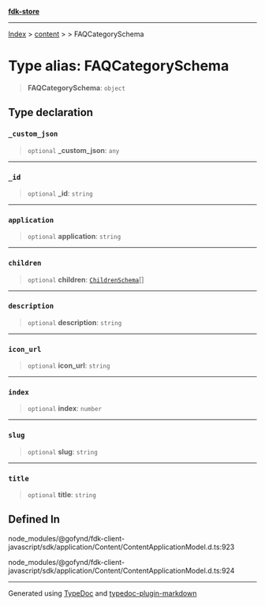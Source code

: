 [**fdk-store**](../../../README.md)
***

[Index](../../../API.md) > [content](../../README.md) > [<internal>](../README.md) > FAQCategorySchema

# Type alias: FAQCategorySchema

> **FAQCategorySchema**: `object`

## Type declaration

### `_custom_json`

> `optional` **\_custom\_json**: `any`

***

### `_id`

> `optional` **\_id**: `string`

***

### `application`

> `optional` **application**: `string`

***

### `children`

> `optional` **children**: [`ChildrenSchema`](type-alias.ChildrenSchema.md)[]

***

### `description`

> `optional` **description**: `string`

***

### `icon_url`

> `optional` **icon\_url**: `string`

***

### `index`

> `optional` **index**: `number`

***

### `slug`

> `optional` **slug**: `string`

***

### `title`

> `optional` **title**: `string`

## Defined In

node\_modules/@gofynd/fdk-client-javascript/sdk/application/Content/ContentApplicationModel.d.ts:923

node\_modules/@gofynd/fdk-client-javascript/sdk/application/Content/ContentApplicationModel.d.ts:924

***
Generated using [TypeDoc](https://typedoc.org/) and [typedoc-plugin-markdown](https://www.npmjs.com/package/typedoc-plugin-markdown)

